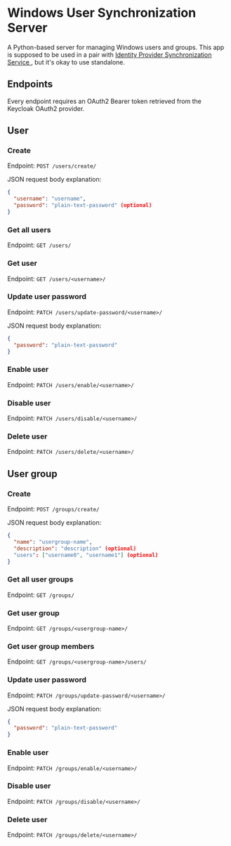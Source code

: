 # Windows User Synchronization Server
A Python-based server for managing Windows users and groups. This app is supposed to be used in a pair with [Identity Provider Synchronization Service
](https://github.com/ExtKernel/idp-sync-service), but it's okay to use standalone.

## Endpoints
Every endpoint requires an OAuth2 Bearer token retrieved from the Keycloak OAuth2 provider.

## User
### Create
Endpoint: `POST /users/create/`

JSON request body explanation:
```json
{
  "username": "username",
  "password": "plain-text-password" (optional)
}
```

### Get all users
Endpoint: `GET /users/`

### Get user
Endpoint: `GET /users/<username>/`

### Update user password
Endpoint: `PATCH /users/update-password/<username>/`

JSON request body explanation:
```json
{
  "password": "plain-text-password"
}
```

### Enable user
Endpoint: `PATCH /users/enable/<username>/`

### Disable user
Endpoint: `PATCH /users/disable/<username>/`

### Delete user 
Endpoint: `PATCH /users/delete/<username>/`

## User group
### Create
Endpoint: `POST /groups/create/`

JSON request body explanation:
```json
{
  "name": "usergroup-name",
  "description": "description" (optional)
  "users": ["username0", "username1"] (optional)
}
```

### Get all user groups
Endpoint: `GET /groups/`

### Get user group
Endpoint: `GET /groups/<usergroup-name>/`

### Get user group members
Endpoint: `GET /groups/<usergroup-name>/users/`

### Update user password
Endpoint: `PATCH /groups/update-password/<username>/`

JSON request body explanation:
```json
{
  "password": "plain-text-password"
}
```

### Enable user
Endpoint: `PATCH /groups/enable/<username>/`

### Disable user
Endpoint: `PATCH /groups/disable/<username>/`

### Delete user 
Endpoint: `PATCH /groups/delete/<username>/`
